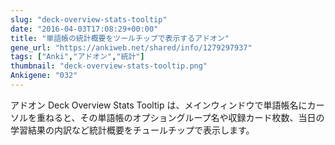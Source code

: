 ```yaml
---
slug: "deck-overview-stats-tooltip"
date: "2016-04-03T17:08:29+00:00"
title: "単語帳の統計概要をツールチップで表示するアドオン"
gene_url: "https://ankiweb.net/shared/info/1279297937"
tags: ["Anki","アドオン","統計"]
thumbnail: "deck-overview-stats-tooltip.png"
Ankigene: "032"
---
```

アドオン Deck Overview Stats Tooltip は、メインウィンドウで単語帳名にカーソルを重ねると、その単語帳のオプショングループ名や収録カード枚数、当日の学習結果の内訳など統計概要をチュールチップで表示します。
